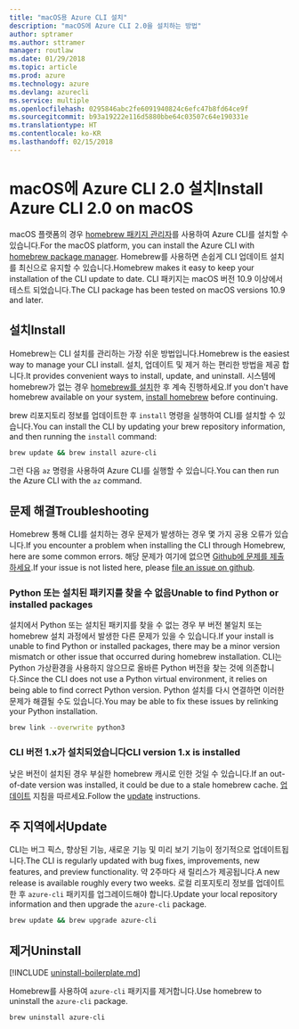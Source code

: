 ```yaml
---
title: "macOS용 Azure CLI 설치"
description: "macOS에 Azure CLI 2.0을 설치하는 방법"
author: sptramer
ms.author: sttramer
manager: routlaw
ms.date: 01/29/2018
ms.topic: article
ms.prod: azure
ms.technology: azure
ms.devlang: azurecli
ms.service: multiple
ms.openlocfilehash: 0295846abc2fe6091940824c6efc47b8fd64ce9f
ms.sourcegitcommit: b93a19222e116d5880bbe64c03507c64e190331e
ms.translationtype: HT
ms.contentlocale: ko-KR
ms.lasthandoff: 02/15/2018
---
```

# <a name="install-azure-cli-20-on-macos"></a><span data-ttu-id="156e2-103">macOS에 Azure CLI 2.0 설치</span><span class="sxs-lookup"><span data-stu-id="156e2-103">Install Azure CLI 2.0 on macOS</span></span>

<span data-ttu-id="156e2-104">macOS 플랫폼의 경우 [homebrew 패키지 관리자](http://brew.sh)를 사용하여 Azure CLI를 설치할 수 있습니다.</span><span class="sxs-lookup"><span data-stu-id="156e2-104">For the macOS platform, you can install the Azure CLI with [homebrew package manager](http://brew.sh).</span></span> <span data-ttu-id="156e2-105">Homebrew를 사용하면 손쉽게 CLI 업데이트 설치를 최신으로 유지할 수 있습니다.</span><span class="sxs-lookup"><span data-stu-id="156e2-105">Homebrew makes it easy to keep your installation of the CLI update to date.</span></span> <span data-ttu-id="156e2-106">CLI 패키지는 macOS 버전 10.9 이상에서 테스트 되었습니다.</span><span class="sxs-lookup"><span data-stu-id="156e2-106">The CLI package has been tested on macOS versions 10.9 and later.</span></span>

## <a name="install"></a><span data-ttu-id="156e2-107">설치</span><span class="sxs-lookup"><span data-stu-id="156e2-107">Install</span></span>

<span data-ttu-id="156e2-108">Homebrew는 CLI 설치를 관리하는 가장 쉬운 방법입니다.</span><span class="sxs-lookup"><span data-stu-id="156e2-108">Homebrew is the easiest way to manage your CLI install.</span></span> <span data-ttu-id="156e2-109">설치, 업데이트 및 제거 하는 편리한 방법을 제공 합니다.</span><span class="sxs-lookup"><span data-stu-id="156e2-109">It provides convenient ways to install, update, and uninstall.</span></span>
<span data-ttu-id="156e2-110">시스템에 homebrew가 없는 경우 [homebrew를 설치](https://docs.brew.sh/Installation.html)한 후 계속 진행하세요.</span><span class="sxs-lookup"><span data-stu-id="156e2-110">If you don't have homebrew available on your system, [install homebrew](https://docs.brew.sh/Installation.html) before continuing.</span></span>

<span data-ttu-id="156e2-111">brew 리포지토리 정보를 업데이트한 후 `install` 명령을 실행하여 CLI를 설치할 수 있습니다.</span><span class="sxs-lookup"><span data-stu-id="156e2-111">You can install the CLI by updating your brew repository information, and then running the `install` command:</span></span>

```bash
brew update && brew install azure-cli
```

<span data-ttu-id="156e2-112">그런 다음 `az` 명령을 사용하여 Azure CLI를 실행할 수 있습니다.</span><span class="sxs-lookup"><span data-stu-id="156e2-112">You can then run the Azure CLI with the `az` command.</span></span>

## <a name="troubleshooting"></a><span data-ttu-id="156e2-113">문제 해결</span><span class="sxs-lookup"><span data-stu-id="156e2-113">Troubleshooting</span></span>

<span data-ttu-id="156e2-114">Homebrew 통해 CLI를 설치하는 경우 문제가 발생하는 경우 몇 가지 공용 오류가 있습니다.</span><span class="sxs-lookup"><span data-stu-id="156e2-114">If you encounter a problem when installing the CLI through Homebrew, here are some common errors.</span></span> <span data-ttu-id="156e2-115">해당 문제가 여기에 없으면 [Github에 문제를 제출하세요](https://github.com/Azure/azure-cli/issues).</span><span class="sxs-lookup"><span data-stu-id="156e2-115">If your issue is not listed here, please [file an issue on github](https://github.com/Azure/azure-cli/issues).</span></span>

### <a name="unable-to-find-python-or-installed-packages"></a><span data-ttu-id="156e2-116">Python 또는 설치된 패키지를 찾을 수 없음</span><span class="sxs-lookup"><span data-stu-id="156e2-116">Unable to find Python or installed packages</span></span>

<span data-ttu-id="156e2-117">설치에서 Python 또는 설치된 패키지를 찾을 수 없는 경우 부 버전 불일치 또는 homebrew 설치 과정에서 발생한 다른 문제가 있을 수 있습니다.</span><span class="sxs-lookup"><span data-stu-id="156e2-117">If your install is unable to find Python or installed packages, there may be a minor version mismatch or other issue that occurred during homebrew installation.</span></span> <span data-ttu-id="156e2-118">CLI는 Python 가상환경을 사용하지 않으므로 올바른 Python 버전을 찾는 것에 의존합니다.</span><span class="sxs-lookup"><span data-stu-id="156e2-118">Since the CLI does not use a Python virtual environment, it relies on being able to find correct Python version.</span></span> <span data-ttu-id="156e2-119">Python 설치를 다시 연결하면 이러한 문제가 해결될 수도 있습니다.</span><span class="sxs-lookup"><span data-stu-id="156e2-119">You may be able to fix these issues by relinking your Python installation.</span></span>

```bash
brew link --overwrite python3
```

### <a name="cli-version-1x-is-installed"></a><span data-ttu-id="156e2-120">CLI 버전 1.x가 설치되었습니다</span><span class="sxs-lookup"><span data-stu-id="156e2-120">CLI version 1.x is installed</span></span>

<span data-ttu-id="156e2-121">낮은 버전이 설치된 경우 부실한 homebrew 캐시로 인한 것일 수 있습니다.</span><span class="sxs-lookup"><span data-stu-id="156e2-121">If an out-of-date version was installed, it could be due to a stale homebrew cache.</span></span> <span data-ttu-id="156e2-122">[업데이트](#Update) 지침을 따르세요.</span><span class="sxs-lookup"><span data-stu-id="156e2-122">Follow the [update](#Update) instructions.</span></span>

## <a name="update"></a><span data-ttu-id="156e2-123">주 지역에서</span><span class="sxs-lookup"><span data-stu-id="156e2-123">Update</span></span>

<span data-ttu-id="156e2-124">CLI는 버그 픽스, 향상된 기능, 새로운 기능 및 미리 보기 기능이 정기적으로 업데이트됩니다.</span><span class="sxs-lookup"><span data-stu-id="156e2-124">The CLI is regularly updated with bug fixes, improvements, new features, and preview functionality.</span></span> <span data-ttu-id="156e2-125">약 2주마다 새 릴리스가 제공됩니다.</span><span class="sxs-lookup"><span data-stu-id="156e2-125">A new release is available roughly every two weeks.</span></span> <span data-ttu-id="156e2-126">로컬 리포지토리 정보를 업데이트한 후 `azure-cli` 패키지를 업그레이드해야 합니다.</span><span class="sxs-lookup"><span data-stu-id="156e2-126">Update your local repository information and then upgrade the `azure-cli` package.</span></span>

```bash
brew update && brew upgrade azure-cli
```

## <a name="uninstall"></a><span data-ttu-id="156e2-127">제거</span><span class="sxs-lookup"><span data-stu-id="156e2-127">Uninstall</span></span>

[!INCLUDE [uninstall-boilerplate.md](includes/uninstall-boilerplate.md)]

<span data-ttu-id="156e2-128">Homebrew를 사용하여 `azure-cli` 패키지를 제거합니다.</span><span class="sxs-lookup"><span data-stu-id="156e2-128">Use homebrew to uninstall the `azure-cli` package.</span></span>

```bash
brew uninstall azure-cli
```
